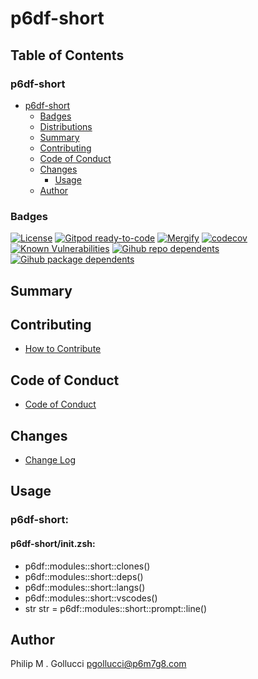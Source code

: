 # p6df-short

## Table of Contents


### p6df-short
- [p6df-short](#p6df-short)
  - [Badges](#badges)
  - [Distributions](#distributions)
  - [Summary](#summary)
  - [Contributing](#contributing)
  - [Code of Conduct](#code-of-conduct)
  - [Changes](#changes)
    - [Usage](#usage)
  - [Author](#author)

### Badges

[![License](https://img.shields.io/badge/License-Apache%202.0-yellowgreen.svg)](https://opensource.org/licenses/Apache-2.0)
[![Gitpod ready-to-code](https://img.shields.io/badge/Gitpod-ready--to--code-blue?logo=gitpod)](https://gitpod.io/#https://github.com/p6m7g8/p6df-short)
[![Mergify](https://img.shields.io/endpoint.svg?url=https://gh.mergify.io/badges/p6m7g8/p6df-short/&style=flat)](https://mergify.io)
[![codecov](https://codecov.io/gh/p6m7g8/p6df-short/branch/master/graph/badge.svg?token=14Yj1fZbew)](https://codecov.io/gh/p6m7g8/p6df-short)
[![Known Vulnerabilities](https://snyk.io/test/github/p6m7g8/p6df-short/badge.svg?targetFile=package.json)](https://snyk.io/test/github/p6m7g8/p6df-short?targetFile=package.json)
[![Gihub repo dependents](https://badgen.net/github/dependents-repo/p6m7g8/p6df-short)](https://github.com/p6m7g8/p6df-short/network/dependents?dependent_type=REPOSITORY)
[![Gihub package dependents](https://badgen.net/github/dependents-pkg/p6m7g8/p6df-short)](https://github.com/p6m7g8/p6df-short/network/dependents?dependent_type=PACKAGE)

## Summary

## Contributing

- [How to Contribute](CONTRIBUTING.md)

## Code of Conduct

- [Code of Conduct](https://github.com/p6m7g8/.github/blob/master/CODE_OF_CONDUCT.md)

## Changes

- [Change Log](CHANGELOG.md)

## Usage

### p6df-short:

#### p6df-short/init.zsh:

- p6df::modules::short::clones()
- p6df::modules::short::deps()
- p6df::modules::short::langs()
- p6df::modules::short::vscodes()
- str str = p6df::modules::short::prompt::line()



## Author

Philip M . Gollucci <pgollucci@p6m7g8.com>
